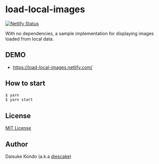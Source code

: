# load-local-images

[![Netlify Status](https://api.netlify.com/api/v1/badges/c564b8ae-8a72-42e2-8ea1-842ab0ba068e/deploy-status)](https://app.netlify.com/sites/load-local-images/deploys)

With no dependencies, a sample implementation for displaying images loaded from local data.

## DEMO

* https://load-local-images.netlify.com/

## How to start

```sh
$ yarn
$ yarn start
```

## License

[MIT License](https://github.com/diescake/igata/blob/master/LICENSE)

## Author

Daisuke Kondo (a.k.a [diescake](https://twitter.com/diescake))
